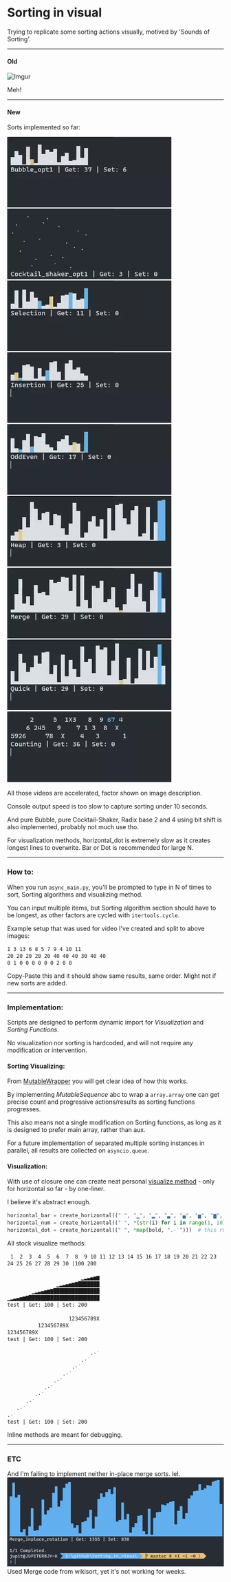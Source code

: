 # Sorting in visual

Trying to replicate some sorting actions visually, motived by 'Sounds of Sorting'.

---

#### Old
![Imgur](https://i.imgur.com/EueOoRg.png)

Meh!

---

#### New
Sorts implemented so far:

![Bubble_opt x2](demo/Bubble.webp)
![Cocktail-Shaker_op1 x2](demo/Shaker.webp)
![Selection x2](demo/Selection.webp)
![Insertion x2](demo/Insertion.webp)
![Odd-Even x2](demo/OddEven.webp)
![Heap x3](demo/Heap.webp)
![Merge x2](demo/Merge.webp)
![Quick x2](demo/Quick.webp)
![Counting And Radix_10 x2](demo/Count_Radix.webp)

All those videos are accelerated, factor shown on image description.

Console output speed is too slow to capture sorting under 10 seconds.

And pure Bubble, pure Cocktail-Shaker, Radix base 2 and 4 using bit shift is also implemented, probably not much use tho.

For visualization methods, horizontal_dot is extremely slow as it creates longest lines to overwrite. Bar or Dot is recommended for large N.

---

### How to:

When you run ```async_main.py```, you'll be prompted to type in N of times to sort, Sorting algorithms and visualizing method.

You can input multiple items, but Sorting algorithm section should have to be longest, as other factors are cycled with ```itertools.cycle```.

Example setup that was used for video I've created and split to above images:
```
1 3 13 6 8 5 7 9 4 10 11
20 20 20 20 20 40 40 40 30 40 40
0 1 0 0 0 0 0 0 2 0 0
```
Copy-Paste this and it should show same results, same order. Might not if new sorts are added.

---

### Implementation:

Scripts are designed to perform dynamic import for *Visualization* and *Sorting Functions*.

No visualization nor sorting is hardcoded, and will not require any modification or intervention.

#### Sorting Visualizing:
From [MutableWrapper](MutableWrapper.py) you will get clear idea of how this works.

By implementing *MutableSequence* abc to wrap a ```array.array``` one can get precise count and progressive actions/results as sorting functions progresses.

This also means not a single modification on Sorting functions, as long as it is designed to prefer main array, rather than aux.

For a future implementation of separated multiple sorting instances in parallel, all results are collected on ```asyncio.queue```.

#### Visualization:
With use of closure one can create neat personal [visualize method](VisualMethod/OutputMethods.py) - only for horizontal so far - by one-liner.

I believe it's abstract enough.

```python
horizontal_bar = create_horizontal((" ", "▁", "▂", "▃", "▄", "▅", "▆", "▇", "█"), over="█")
horizontal_num = create_horizontal((" ", *(str(i) for i in range(1, 10)), bold("X")))
horizontal_dot = create_horizontal((" ", *map(bold, ".·˙")))  # this runs too slow
```

All stock visualize methods:
```
 1  2  3  4  5  6  7  8  9 10 11 12 13 14 15 16 17 18 19 20 21 22 23 24 25 26 27 28 29 30 |100 200

                        ▁▂▃▄▅▆
                ▁▂▃▄▅▆▇███████
        ▁▂▃▄▅▆▇███████████████
▁▂▃▄▅▆▇███████████████████████
test | Get: 100 | Set: 200

                    123456789X
          123456789X          
123456789X                    
test | Get: 100 | Set: 200

                           .·˙
                        .·˙   
                     .·˙      
                  .·˙         
               .·˙            
            .·˙               
         .·˙                  
      .·˙                     
   .·˙                        
.·˙                           
test | Get: 100 | Set: 200

```
Inline methods are meant for debugging.

---

### ETC

And I'm failing to implement neither in-place merge sorts. lel.
![Messed-up](demo/messed_up.PNG)
Used Merge code from wikisort, yet it's not working for weeks. 
